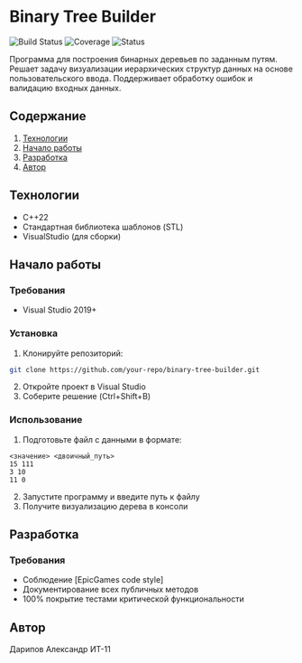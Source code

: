 # Binary Tree Builder

![Build Status](https://img.shields.io/badge/build-passing-brightgreen)
![Coverage](https://img.shields.io/badge/coverage-85%25-yellow)
![Status](https://img.shields.io/badge/status-active_development-blue)

Программа для построения бинарных деревьев по заданным путям. Решает задачу визуализации иерархических структур данных на основе пользовательского ввода. Поддерживает обработку ошибок и валидацию входных данных.

## Содержание
1. [Технологии](#технологии)
2. [Начало работы](#начало-работы)
3. [Разработка](#разработка)
4. [Автор](#автор)

## Технологии
- C++22
- Стандартная библиотека шаблонов (STL)
- VisualStudio (для сборки)

## Начало работы

### Требования
- Visual Studio 2019+

### Установка
1. Клонируйте репозиторий:
```bash
git clone https://github.com/your-repo/binary-tree-builder.git
```
2. Откройте проект в Visual Studio
3. Соберите решение (Ctrl+Shift+B)

### Использование
1. Подготовьте файл с данными в формате:
```
<значение> <двоичный_путь>
15 111
3 10
11 0
```
2. Запустите программу и введите путь к файлу
3. Получите визуализацию дерева в консоли

## Разработка

### Требования
- Соблюдение [EpicGames code style]
- Документирование всех публичных методов
- 100% покрытие тестами критической функциональности

## Автор
Дарипов Александр
ИТ-11
